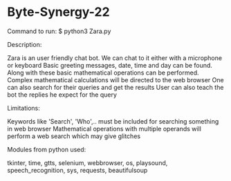 # Byte-Synergy-22

Command to run: $ python3 Zara.py

Description:

Zara is an user friendly chat bot.
We can chat to it either with a microphone or keyboard
Basic greeting messages, date, time and day can be found. Along with these basic mathematical operations can be performed. 
Complex mathematical calculations will be directed to the web browser
One can also search for their queries and get the results
User can also teach the bot the replies he expect for the query

Limitations:

Keywords like 'Search', 'Who',.. must be included for searching something in web browser
Mathematical operations with multiple operands will perform a web search which may give glitches

Modules from python used:

tkinter, time, gtts, selenium, webbrowser, os, playsound, speech_recognition, sys, requests, beautifulsoup
